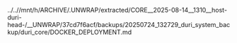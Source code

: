 ../..//mnt/h/ARCHIVE/.UNWRAP/extracted/CORE__2025-08-14__1310__host-duri-head-/__UNWRAP/37cd7f6acf/backups/20250724_132729_duri_system_backup/duri_core/DOCKER_DEPLOYMENT.md